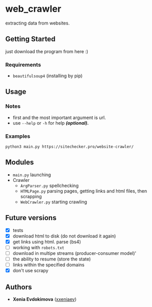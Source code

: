 # web_crawler
extracting data from websites.
## Getting Started
just download the program from here :)
### Requirements
* `beautifulsoup4` (installing by pip)
## Usage
### Notes
* first and the most important argument is url.
* use `--help` or `-h` for help ***(optional).***
### Examples
```
python3 main.py https://sitechecker.pro/website-crawler/
```
## Modules
* `main.py` launching
* Crawler
  * `ArgParser.py` spellchecking
  * `HTMLPage.py` parsing pages, getting links and html files, then scrapping
  * `WebCrawler.py` starting crawling
## Future versions
- [x] tests
- [x] download html to disk (do not download it again)
- [x] get links using html. parse (bs4)
- [ ] working with `robots.txt`
- [ ] download in multipe streams (producer-consumer model)'
- [ ] the ability to resume (store the state)
- [ ] links within the specified domains
- [x] don't use scrapy
## Authors
* **Xenia Evdokimova** ([xxeniaev](https://github.com/xxeniaev))
